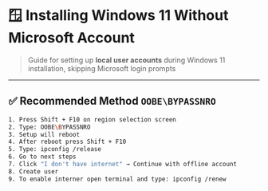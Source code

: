# 🪟 Installing Windows 11 Without Microsoft Account

> Guide for setting up **local user accounts** during Windows 11 installation, skipping Microsoft login prompts

---

## ✅ Recommended Method `OOBE\BYPASSNRO`

```bash
1. Press Shift + F10 on region selection screen
2. Type: OOBE\BYPASSNRO 
3. Setup will reboot
4. After reboot press Shift + F10
5. Type: ipconfig /release
6. Go to next steps
7. Click "I don't have internet" → Continue with offline account
8. Create user
9. To enable interner open terminal and type: ipconfig /renew
```
